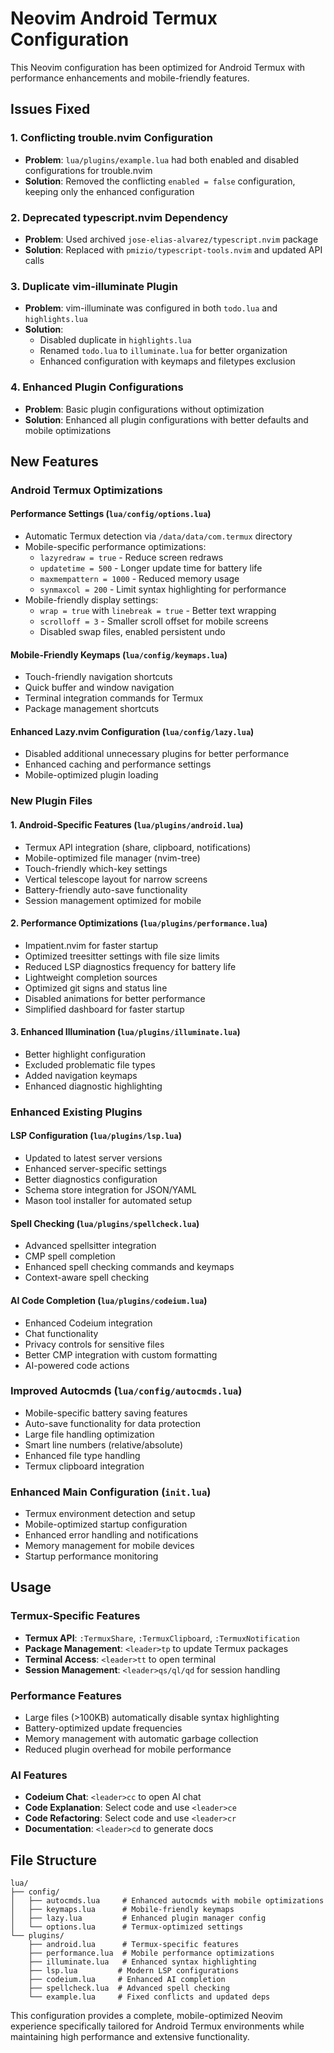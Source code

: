 # Neovim Android Termux Configuration

This Neovim configuration has been optimized for Android Termux with performance enhancements and mobile-friendly features.

## Issues Fixed

### 1. Conflicting trouble.nvim Configuration
- **Problem**: `lua/plugins/example.lua` had both enabled and disabled configurations for trouble.nvim
- **Solution**: Removed the conflicting `enabled = false` configuration, keeping only the enhanced configuration

### 2. Deprecated typescript.nvim Dependency
- **Problem**: Used archived `jose-elias-alvarez/typescript.nvim` package
- **Solution**: Replaced with `pmizio/typescript-tools.nvim` and updated API calls

### 3. Duplicate vim-illuminate Plugin
- **Problem**: vim-illuminate was configured in both `todo.lua` and `highlights.lua`
- **Solution**: 
  - Disabled duplicate in `highlights.lua`
  - Renamed `todo.lua` to `illuminate.lua` for better organization
  - Enhanced configuration with keymaps and filetypes exclusion

### 4. Enhanced Plugin Configurations
- **Problem**: Basic plugin configurations without optimization
- **Solution**: Enhanced all plugin configurations with better defaults and mobile optimizations

## New Features

### Android Termux Optimizations

#### Performance Settings (`lua/config/options.lua`)
- Automatic Termux detection via `/data/data/com.termux` directory
- Mobile-specific performance optimizations:
  - `lazyredraw = true` - Reduce screen redraws
  - `updatetime = 500` - Longer update time for battery life
  - `maxmempattern = 1000` - Reduced memory usage
  - `synmaxcol = 200` - Limit syntax highlighting for performance
- Mobile-friendly display settings:
  - `wrap = true` with `linebreak = true` - Better text wrapping
  - `scrolloff = 3` - Smaller scroll offset for mobile screens
  - Disabled swap files, enabled persistent undo

#### Mobile-Friendly Keymaps (`lua/config/keymaps.lua`)
- Touch-friendly navigation shortcuts
- Quick buffer and window navigation
- Terminal integration commands for Termux
- Package management shortcuts

#### Enhanced Lazy.nvim Configuration (`lua/config/lazy.lua`)
- Disabled additional unnecessary plugins for better performance
- Enhanced caching and performance settings
- Mobile-optimized plugin loading

### New Plugin Files

#### 1. Android-Specific Features (`lua/plugins/android.lua`)
- Termux API integration (share, clipboard, notifications)
- Mobile-optimized file manager (nvim-tree)
- Touch-friendly which-key settings
- Vertical telescope layout for narrow screens
- Battery-friendly auto-save functionality
- Session management optimized for mobile

#### 2. Performance Optimizations (`lua/plugins/performance.lua`)
- Impatient.nvim for faster startup
- Optimized treesitter settings with file size limits
- Reduced LSP diagnostics frequency for battery life
- Lightweight completion sources
- Optimized git signs and status line
- Disabled animations for better performance
- Simplified dashboard for faster startup

#### 3. Enhanced Illumination (`lua/plugins/illuminate.lua`)
- Better highlight configuration
- Excluded problematic file types
- Added navigation keymaps
- Enhanced diagnostic highlighting

### Enhanced Existing Plugins

#### LSP Configuration (`lua/plugins/lsp.lua`)
- Updated to latest server versions
- Enhanced server-specific settings
- Better diagnostics configuration
- Schema store integration for JSON/YAML
- Mason tool installer for automated setup

#### Spell Checking (`lua/plugins/spellcheck.lua`)
- Advanced spellsitter integration
- CMP spell completion
- Enhanced spell checking commands and keymaps
- Context-aware spell checking

#### AI Code Completion (`lua/plugins/codeium.lua`)
- Enhanced Codeium integration
- Chat functionality
- Privacy controls for sensitive files
- Better CMP integration with custom formatting
- AI-powered code actions

### Improved Autocmds (`lua/config/autocmds.lua`)
- Mobile-specific battery saving features
- Auto-save functionality for data protection
- Large file handling optimization
- Smart line numbers (relative/absolute)
- Enhanced file type handling
- Termux clipboard integration

### Enhanced Main Configuration (`init.lua`)
- Termux environment detection and setup
- Mobile-optimized startup configuration
- Enhanced error handling and notifications
- Memory management for mobile devices
- Startup performance monitoring

## Usage

### Termux-Specific Features
- **Termux API**: `:TermuxShare`, `:TermuxClipboard`, `:TermuxNotification`
- **Package Management**: `<leader>tp` to update Termux packages
- **Terminal Access**: `<leader>tt` to open terminal
- **Session Management**: `<leader>qs/ql/qd` for session handling

### Performance Features
- Large files (>100KB) automatically disable syntax highlighting
- Battery-optimized update frequencies
- Memory management with automatic garbage collection
- Reduced plugin overhead for mobile performance

### AI Features
- **Codeium Chat**: `<leader>cc` to open AI chat
- **Code Explanation**: Select code and use `<leader>ce`
- **Code Refactoring**: Select code and use `<leader>cr`
- **Documentation**: `<leader>cd` to generate docs

## File Structure
```
lua/
├── config/
│   ├── autocmds.lua     # Enhanced autocmds with mobile optimizations
│   ├── keymaps.lua      # Mobile-friendly keymaps
│   ├── lazy.lua         # Enhanced plugin manager config
│   └── options.lua      # Termux-optimized settings
└── plugins/
    ├── android.lua      # Termux-specific features
    ├── performance.lua  # Mobile performance optimizations
    ├── illuminate.lua   # Enhanced syntax highlighting
    ├── lsp.lua         # Modern LSP configurations
    ├── codeium.lua     # Enhanced AI completion
    ├── spellcheck.lua  # Advanced spell checking
    └── example.lua     # Fixed conflicts and updated deps
```

This configuration provides a complete, mobile-optimized Neovim experience specifically tailored for Android Termux environments while maintaining high performance and extensive functionality.
